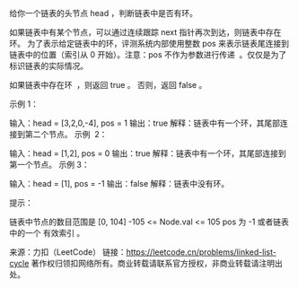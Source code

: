 给你一个链表的头节点 head ，判断链表中是否有环。

如果链表中有某个节点，可以通过连续跟踪 next 指针再次到达，则链表中存在环。 为了表示给定链表中的环，评测系统内部使用整数 pos 来表示链表尾连接到链表中的位置（索引从 0 开始）。注意：pos 不作为参数进行传递  。仅仅是为了标识链表的实际情况。

如果链表中存在环  ，则返回 true 。 否则，返回 false 。



示例 1：

输入：head = [3,2,0,-4], pos = 1
输出：true
解释：链表中有一个环，其尾部连接到第二个节点。
示例  2：

输入：head = [1,2], pos = 0
输出：true
解释：链表中有一个环，其尾部连接到第一个节点。
示例 3：

输入：head = [1], pos = -1
输出：false
解释：链表中没有环。



提示：

链表中节点的数目范围是 [0, 104]
-105 <= Node.val <= 105
pos 为 -1 或者链表中的一个 有效索引 。



来源：力扣（LeetCode）
链接：https://leetcode.cn/problems/linked-list-cycle
著作权归领扣网络所有。商业转载请联系官方授权，非商业转载请注明出处。
